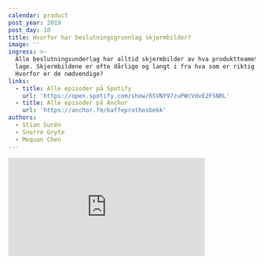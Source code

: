 ```yaml
---
calendar: product
post_year: 2019
post_day: 10
title: Hvorfor har beslutningsgrunnlag skjermbilder?
image: ''
ingress: >-
  Alle beslutningsunderlag har alltid skjermbilder av hva produktteamet  skal
  lage. Skjermbildene er ofte dårlige og langt i fra hva som er riktig å lage.
  Hvorfor er de nødvendige?
links:
  - title: Alle episoder på Spotify
    url: 'https://open.spotify.com/show/6SVNY97zuPWcVdvE2FSNRL'
  - title: Alle episoder på Anchor
    url: 'https://anchor.fm/kaffeprathosbekk'
authors:
  - Stian Surén
  - Snorre Gryte
  - Moquan Chen
---
```



<iframe src="https://anchor.fm/kaffeprathosbekk/embed/episodes/--e91209" height="200px" width="400px" frameborder="0" scrolling="no"></iframe>
